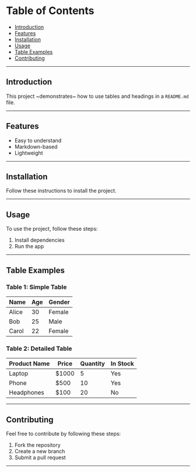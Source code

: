 # Table of Contents
- [Introduction](#introduction)
- [Features](#features)
- [Installation](#installation)
- [Usage](#usage)
- [Table Examples](#table-examples)
- [Contributing](#contributing)

---

## Introduction
This project ~demonstrates~ how to use tables and headings in a `README.md` file.

---

## Features
- Easy to understand
- Markdown-based
- Lightweight

---

## Installation
Follow these instructions to install the project.

---

## Usage
To use the project, follow these steps:
1. Install dependencies
2. Run the app

---

## Table Examples

### Table 1: Simple Table
| Name   | Age | Gender |
|--------|-----|--------|
| Alice  | 30  | Female |
| Bob    | 25  | Male   |
| Carol  | 22  | Female |

### Table 2: Detailed Table
| Product Name | Price | Quantity | In Stock |
|--------------|-------|----------|----------|
| Laptop       | $1000 | 5        | Yes      |
| Phone        | $500  | 10       | Yes      |
| Headphones   | $100  | 20       | No       |

---

## Contributing
Feel free to contribute by following these steps:
1. Fork the repository
2. Create a new branch
3. Submit a pull request

---

